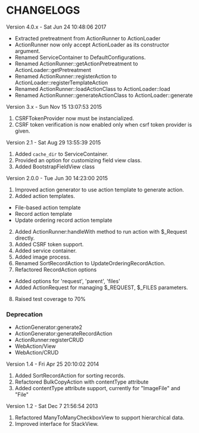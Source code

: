 CHANGELOGS
===================

Version 4.0.x - Sat Jun 24 10:48:06 2017

- Extracted pretreatment from ActionRunner to ActionLoader
- ActionRunner now only accept ActionLoader as its constructor argument.
- Renamed ServiceContainer to DefaultConfigurations.
- Renamed ActionRunner::getActionPretreatment to ActionLoader::getPretreatment
- Renamed ActionRunner::registerAction to ActionLoader::registerTemplateAction
- Renamed ActionRunner::loadActionClass to ActionLoader::load
- Renamed ActionRunner::generateActionClass to ActionLoader::generate

Version 3.x - Sun Nov 15 13:07:53 2015

1. CSRFTokenProvider now must be instancialized.
2. CSRF token verification is now enabled only when csrf token provider is given.

Version 2.1 - Sat Aug 29 13:55:39 2015

1. Added `cache_dir` to ServiceContainer.
2. Provided an option for customizing field view class.
3. Added BootstrapFieldView class

Version 2.0.0 - Tue Jun 30 14:23:00 2015

1. Improved action generator to use action template to generate action.
2. Added action templates.
  - File-based action template
  - Record action template
  - Update ordering record action template
2. Added ActionRunner:handleWith method to run action with $_Request directly.
3. Added CSRF token support.
4. Added service container.
5. Added image process.
6. Renamed SortRecordAction to UpdateOrderingRecordAction.
7. Refactored RecordAction options
  - Added options for 'request', 'parent', 'files' 
  - Added ActionRequest for managing $_REQUEST, $_FILES parameters.
8. Raised test coverage to 70%

### Deprecation

- ActionGenerator:generate2
- ActionGenerator:generateRecordAction
- ActionRunner:registerCRUD
- WebAction/View
- WebAction/CRUD


Version 1.4 - Fri Apr 25 20:10:02 2014

1. Added SortRecordAction for sorting records.
2. Refactored BulkCopyAction with contentType attribute
3. Added contentType attribute support, currently for "ImageFile" and "File"

Version 1.2 - Sat Dec  7 21:56:54 2013

1. Refactored ManyToManyCheckboxView to support hierarchical data.
2. Improved interface for StackView.

